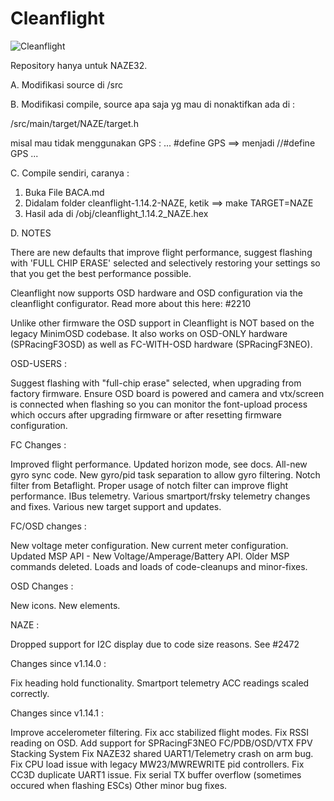 # Cleanflight

![Cleanflight](docs/assets/cleanflight/cleanflight-logo-light-wide-1-240px.jpg)

Repository hanya untuk NAZE32.


A. Modifikasi source di /src

B. Modifikasi compile, source apa saja yg mau di nonaktifkan ada di :

   /src/main/target/NAZE/target.h

   misal mau tidak menggunakan GPS :
   ...
   #define GPS ==> menjadi //#define GPS
   ...

C. Compile sendiri, caranya :

   1. Buka File BACA.md
   2. Didalam folder cleanflight-1.14.2-NAZE, ketik ==> make TARGET=NAZE
   3. Hasil ada di /obj/cleanflight_1.14.2_NAZE.hex

D. NOTES

  There are new defaults that improve flight performance, suggest flashing with 'FULL CHIP ERASE' selected and selectively restoring your settings so that you get the best performance possible.

  Cleanflight now supports OSD hardware and OSD configuration via the cleanflight configurator.
  Read more about this here: #2210

  Unlike other firmware the OSD support in Cleanflight is NOT based on the legacy MinimOSD codebase. It also works on OSD-ONLY hardware (SPRacingF3OSD) as well as FC-WITH-OSD hardware (SPRacingF3NEO).


  OSD-USERS :

  Suggest flashing with "full-chip erase" selected, when upgrading from factory firmware.
  Ensure OSD board is powered and camera and vtx/screen is connected when flashing so you can monitor the font-upload process which occurs after upgrading firmware or after resetting firmware configuration.

  FC Changes :

  Improved flight performance.
  Updated horizon mode, see docs.
  All-new gyro sync code.
  New gyro/pid task separation to allow gyro filtering.
  Notch filter from Betaflight. Proper usage of notch filter can improve flight performance.
  IBus telemetry.
  Various smartport/frsky telemetry changes and fixes.
  Various new target support and updates.

  FC/OSD changes :

  New voltage meter configuration.
  New current meter configuration.
  Updated MSP API - New Voltage/Amperage/Battery API. Older MSP commands deleted.
  Loads and loads of code-cleanups and minor-fixes.

  OSD Changes :

  New icons.
  New elements.

  NAZE :

  Dropped support for I2C display due to code size reasons. See #2472

  Changes since v1.14.0 :

  Fix heading hold functionality.
  Smartport telemetry ACC readings scaled correctly.

  Changes since v1.14.1 :

  Improve accelerometer filtering.
  Fix acc stabilized flight modes.
  Fix RSSI reading on OSD.
  Add support for SPRacingF3NEO FC/PDB/OSD/VTX FPV Stacking System
  Fix NAZE32 shared UART1/Telemetry crash on arm bug.
  Fix CPU load issue with legacy MW23/MWREWRITE pid controllers.
  Fix CC3D duplicate UART1 issue.
  Fix serial TX buffer overflow (sometimes occured when flashing ESCs)
  Other minor bug fixes.
